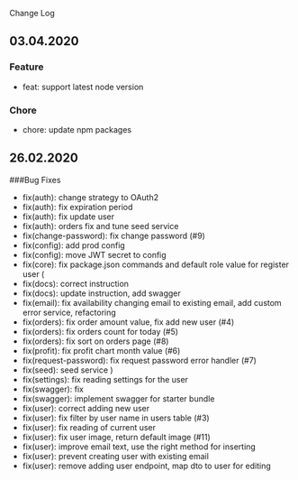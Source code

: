 Change Log

## 03.04.2020

### Feature
* feat: support latest node version 

### Chore
* chore: update npm packages


## 26.02.2020

###Bug Fixes

* fix(auth): change strategy to OAuth2
* fix(auth): fix expiration period
* fix(auth): fix update user
* fix(auth): orders fix and tune seed service
* fix(change-password): fix change password (#9)
* fix(config): add prod config
* fix(config): move JWT secret to config
* fix(core): fix package.json commands and default role value for register user (
* fix(docs): correct instruction
* fix(docs): update instruction, add swagger
* fix(email): fix availability changing email to existing email, add custom error service, refactoring
* fix(orders): fix order amount value, fix add new user (#4)
* fix(orders): fix orders count for today (#5)
* fix(orders): fix sort on orders page (#8)
* fix(profit): fix profit chart month value (#6)
* fix(request-password): fix request password error handler (#7)
* fix(seed): seed service )
* fix(settings): fix reading settings for the user
* fix(swagger): fix
* fix(swagger): implement swagger for starter bundle
* fix(user): correct adding new user
* fix(user): fix filter by user name in users table (#3)
* fix(user): fix reading of current user
* fix(user): fix user image, return default image (#11)
* fix(user): improve email text, use the right method for inserting
* fix(user): prevent creating user with existing email
* fix(user): remove adding user endpoint, map dto to user for editing
